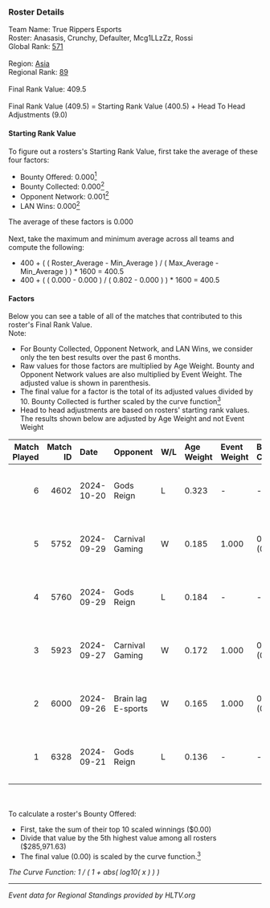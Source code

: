 ### Roster Details<br />
Team Name: True Rippers Esports<br />
Roster: Anasasis, Crunchy, Defaulter, Mcg1LLzZz, Rossi<br />
Global Rank: [571](../../standings_global_2025_02_28.md)<br />
<br />
Region: [Asia]( ../../standings_asia_2025_02_28.md)<br />
Regional Rank: [89]( ../../standings_asia_2025_02_28.md)<br />
<br />
Final Rank Value:  409.5<br />
<br />
Final Rank Value (409.5) = Starting Rank Value (400.5) + Head To Head Adjustments (9.0)<br />

#### Starting Rank Value<br />
To figure out a rosters's Starting Rank Value, first take the average of these four factors:<br />
- Bounty Offered: 0.000[<sup>1</sup>](#table2)
- Bounty Collected: 0.000[<sup>2</sup>](#table1)
- Opponent Network: 0.001[<sup>2</sup>](#table1)
- LAN Wins: 0.000[<sup>2</sup>](#table1)

The average of these factors is 0.000<br />
<br />
Next, take the maximum and minimum average across all teams and compute the following:<br />
- 400 + ( ( Roster_Average - Min_Average ) / ( Max_Average - Min_Average ) ) * 1600 = 400.5
- 400 + ( ( 0.000 - 0.000 ) / ( 0.802 - 0.000 ) ) * 1600 = 400.5


#### Factors<br />
Below you can see a table of all of the matches that contributed to this roster's Final Rank Value.<br />
Note:<br />

- For Bounty Collected, Opponent Network, and LAN Wins, we consider only the ten best results over the past 6 months.
- Raw values for those factors are multiplied by Age Weight. Bounty and Opponent Network values are also multiplied by Event Weight. The adjusted value is shown in parenthesis.
- The final value for a factor is the total of its adjusted values divided by 10. Bounty Collected is further scaled by the curve function[<sup>3</sup>](#curveFunction)
- Head to head adjustments are based on rosters' starting rank values. The results shown below are adjusted by Age Weight and not Event Weight
<span id="table1"></span><br />


| Match Played | Match ID | Date       | Opponent           | W/L | Age Weight | Event Weight | Bounty Collected | Opponent Network | LAN Wins  | H2H Adj. | Roster                                         |
| -: | -: | :- | :- | :- | :- | :- | :- | :- | :- | -: | :- |
|            6 |     4602 | 2024-10-20 | Gods Reign         | L   | 0.323      | -            | -                | -                | -         |    -0.39 | Anasasis, Crunchy, Defaulter, Mcg1LLzZz, Rossi |
|            5 |     5752 | 2024-09-29 | Carnival Gaming    | W   | 0.185      | 1.000        | 0.000 (0.000)    | 0.026 (0.005)    | 0 (0.000) |     3.72 | Anasasis, Crunchy, Defaulter, Mcg1LLzZz, Rossi |
|            4 |     5760 | 2024-09-29 | Gods Reign         | L   | 0.184      | -            | -                | -                | -         |    -0.20 | Anasasis, Crunchy, Defaulter, Mcg1LLzZz, Rossi |
|            3 |     5923 | 2024-09-27 | Carnival Gaming    | W   | 0.172      | 1.000        | 0.000 (0.000)    | 0.026 (0.004)    | 0 (0.000) |     3.45 | Anasasis, Crunchy, Defaulter, Mcg1LLzZz, Rossi |
|            2 |     6000 | 2024-09-26 | Brain lag E-sports | W   | 0.165      | 1.000        | 0.000 (0.000)    | 0.000 (0.000)    | 0 (0.000) |     2.59 | Anasasis, Crunchy, Defaulter, Mcg1LLzZz, Rossi |
|            1 |     6328 | 2024-09-21 | Gods Reign         | L   | 0.136      | -            | -                | -                | -         |    -0.14 | Anasasis, Crunchy, Defaulter, Mcg1LLzZz, Rossi |

<br />
<span id="table2"></span><br />
To calculate a roster's Bounty Offered:<br />

- First, take the sum of their top 10 scaled winnings ($0.00)
- Divide that value by the 5th highest value among all rosters ($285,971.63)
- The final value (0.00) is scaled by the curve function.[<sup>3</sup>](#curveFunction)

<span id="curveFunction"></span>_The Curve Function: 1 / ( 1 + abs( log10( x ) ) )_<br />

---
_Event data for Regional Standings provided by HLTV.org_<br />
